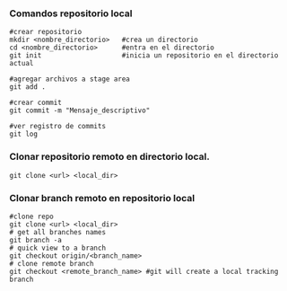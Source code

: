 ### Comandos repositorio local

```pwsh
#crear repositorio
mkdir <nombre_directorio>   #crea un directorio
cd <nombre_directorio>      #entra en el directorio
git init                    #inicia un repositorio en el directorio actual

#agregar archivos a stage area
git add .

#crear commit
git commit -m "Mensaje_descriptivo"

#ver registro de commits
git log

```




### Clonar repositorio remoto en directorio local.

```pwsh
git clone <url> <local_dir>
```

### Clonar branch remoto en repositorio local

```pwsh
#clone repo
git clone <url> <local_dir>
# get all branches names
git branch -a
# quick view to a branch
git checkout origin/<branch_name>
# clone remote branch
git checkout <remote_branch_name> #git will create a local tracking branch

